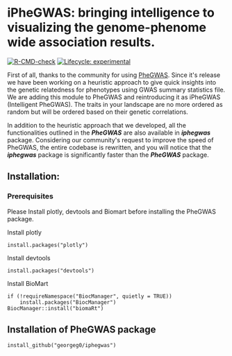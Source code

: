 # iPheGWAS: bringing intelligence to visualizing the genome-phenome wide association results.

<!-- badges: start -->
[![R-CMD-check](https://github.com/georgeg0/PheGWAS2/workflows/R-CMD-check/badge.svg)](https://github.com/georgeg0/PheGWAS2/actions)
[![Lifecycle:
experimental](https://img.shields.io/badge/lifecycle-experimental-orange.svg)](https://www.tidyverse.org/lifecycle/#experimental)
<!-- badges: end -->

First of all, thanks to the community for using [PheGWAS](https://www.biorxiv.org/content/10.1101/694794v2.article-info). Since it's release we have been working on a heuristic approach to give quick insights into the genetic relatedness for phenotypes using GWAS summary statistics file. We are adding this module to PheGWAS and reintroducing it as iPheGWAS (Intelligent PheGWAS). The traits in your landscape are no more ordered as random but will be ordered based on their genetic correlations. 

In addition to the heuristic approach that we developed, all the functionalities outlined in the ***PheGWAS*** are also available in ***iphegwas*** package. Considering our community's request to improve the speed of PheGWAS, the entire codebase is rewritten, and you will notice that the ***iphegwas*** package is significantly faster than the ***PheGWAS*** package. 

## Installation:
### Prerequisites
Please Install plotly, devtools and Biomart before installing the PheGWAS package.

Install plotly
```
install.packages("plotly")
```

Install devtools
```
install.packages("devtools")
```

Install BioMart
```
if (!requireNamespace("BiocManager", quietly = TRUE))
    install.packages("BiocManager")
BiocManager::install("biomaRt")
```
## Installation of PheGWAS package
```
install_github("georgeg0/iphegwas")
```
